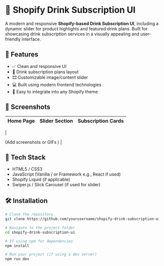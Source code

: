 # 🥤 Shopify Drink Subscription UI

A modern and responsive **Shopify-based Drink Subscription UI**, including a dynamic slider for product highlights and featured drink plans. Built for showcasing drink subscription services in a visually appealing and user-friendly interface.

## 🚀 Features

- ✅ Clean and responsive UI
- 🛒 Drink subscription plans layout
- 🎞️ Customizable image/content slider
- 💻 Built using modern frontend technologies
- 🔧 Easy to integrate into any Shopify theme

## 📸 Screenshots

| Home Page | Slider Section | Subscription Cards |
|-----------|----------------|--------------------|
|

 (Add screenshots or GIFs ) |


## 🧱 Tech Stack

- HTML5 / CSS3
- JavaScript (Vanilla / or Framework e.g., React if used)
- Shopify Liquid (if applicable)
- Swiper.js / Slick Carousel (if used for slider)

## 🛠️ Installation

```bash
# Clone the repository
git clone https://github.com/yourusername/shopify-drink-subscription-ui.git

# Navigate to the project folder
cd shopify-drink-subscription-ui

# If using npm for dependencies
npm install

# Run your project (if using a dev server)
npm run dev

